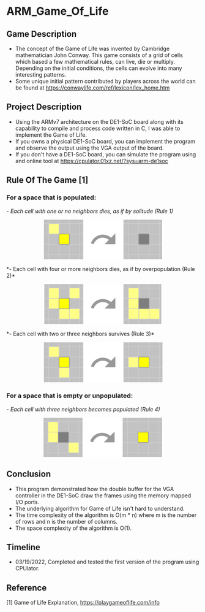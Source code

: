 # ARM_Game_Of_Life
## Game Description
- The concept of the Game of Life was invented by Cambridge mathematician John Conway. This game consists of a grid of cells which based a few mathematical rules, can live, die or multiply. Depending on the initial conditions, the cells can evolve into many interesting patterns. <br />
- Some unique initial pattern contributed by players across the world can be found at https://conwaylife.com/ref/lexicon/lex_home.htm

## Project Description
- Using the ARMv7 architecture on the DE1-SoC board along with its capability to compile and process code written in C, I was able to implement the Game of Life. <br />
- If you owns a physical DE1-SoC board, you can implement the program and observe the output using the VGA output of the board. <br />
- If you don't have a DE1-SoC board, you can simulate the program using and online tool at https://cpulator.01xz.net/?sys=arm-de1soc

## Rule Of The Game [1]
### For a space that is populated:
*- Each cell with one or no neighbors dies, as if by solitude (Rule 1)* <br />
<p align="center">
<img src="images/Rule_One.png">  <br />
<p align="left">
*- Each cell with four or more neighbors dies, as if by overpopulation (Rule 2)* <br />
<p align="center">
<img src="images/Rule_Two.png">  <br />
<p align="left">
*- Each cell with two or three neighbors survives (Rule 3)* <br />
<p align="center">
<img src="images/Rule_Three.png">  <br />
<p align="left">

### For a space that is empty or unpopulated:
*- Each cell with three neighbors becomes populated (Rule 4)*
<p align="center">
<img src="images/Rule_Four.png">  <br />
<p align="left">

## Conclusion
- This program demonstrated how the double buffer for the VGA controller in the DE1-SoC draw the frames using the memory mapped I/O ports.
- The underlying algorithm for Game of Life isn't hard to understand.
- The time complexity of the algorithm is O(m * n) where m is the number of rows and n is the number of columns.
- The space complexity of the algorithm is O(1).
  
## Timeline
- 03/19/2022, Completed and tested the first version of the program using CPUlator.

## Reference
[1] Game of Life Explanation, https://playgameoflife.com/info
